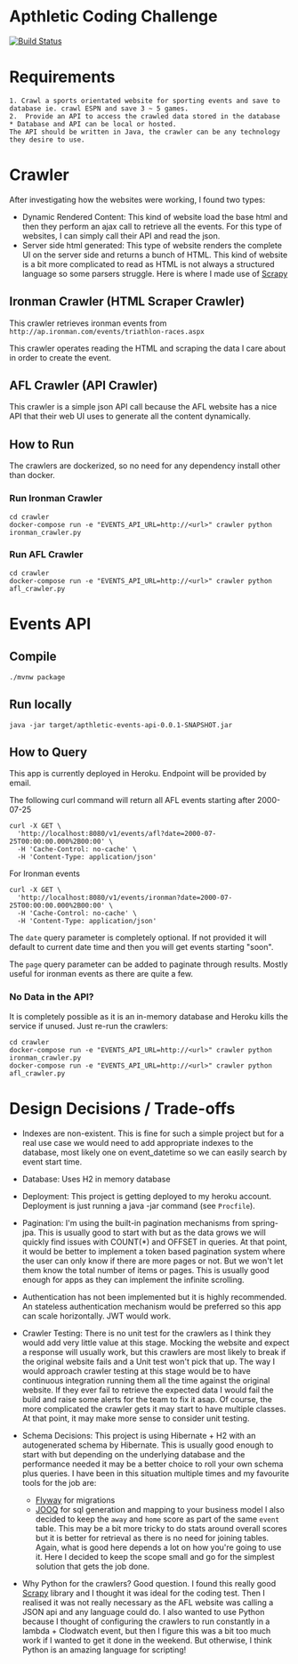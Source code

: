 # Apthletic Coding Challenge

[![Build Status](https://travis-ci.com/nanducoder/apthletic-coding-challenge.svg?branch=master)](https://travis-ci.com/nanducoder/apthletic-coding-challenge)

# Requirements

```
1. Crawl a sports orientated website for sporting events and save to database ie. crawl ESPN and save 3 ~ 5 games.
2.  Provide an API to access the crawled data stored in the database
* Database and API can be local or hosted.
The API should be written in Java, the crawler can be any technology they desire to use.
```


# Crawler

After  investigating  how the websites were working, I  found two types:

* Dynamic Rendered Content:  This kind of website load the base  html and then they perform an ajax call to
retrieve all  the events. For this type of websites,  I  can simply  call their  API and read the json.
* Server side  html  generated: This type of  website renders the complete UI  on  the server side  and returns
a  bunch of HTML.  This kind of website is  a bit more complicated to read as HTML is  not always a structured language
so some parsers struggle. Here is where I made use of [Scrapy](https://scrapy.org)


## Ironman Crawler (HTML Scraper Crawler)

This crawler retrieves ironman events from `http://ap.ironman.com/events/triathlon-races.aspx`

This crawler operates reading the HTML and scraping the data I care about in order to create the event.


## AFL Crawler (API Crawler)

This crawler is a simple json API call because the  AFL website  has a nice API  that their  web UI uses to generate all
the content  dynamically.


## How to Run

The crawlers are dockerized, so no need for any dependency install other than docker.


### Run Ironman Crawler

```
cd crawler
docker-compose run -e "EVENTS_API_URL=http://<url>" crawler python ironman_crawler.py
```

### Run AFL Crawler

```
cd crawler
docker-compose run -e "EVENTS_API_URL=http://<url>" crawler python afl_crawler.py
```


# Events API

## Compile

```
./mvnw package
```

## Run locally

```
java -jar target/apthletic-events-api-0.0.1-SNAPSHOT.jar
```

## How to Query

This app is currently deployed in Heroku. Endpoint will be provided by email.

The following curl command will return all AFL events starting after 2000-07-25


```
curl -X GET \
  'http://localhost:8080/v1/events/afl?date=2000-07-25T00:00:00.000%2B00:00' \
  -H 'Cache-Control: no-cache' \
  -H 'Content-Type: application/json'
```

For Ironman events

```
curl -X GET \
  'http://localhost:8080/v1/events/ironman?date=2000-07-25T00:00:00.000%2B00:00' \
  -H 'Cache-Control: no-cache' \
  -H 'Content-Type: application/json'
```


The `date` query parameter is completely optional. If not provided it will default to current
date time and then you will get events starting  "soon".

The `page` query parameter can be added to paginate through results. Mostly useful for ironman events
as  there are quite a few.


### No Data in the API?

It is completely possible as it is an in-memory database and Heroku kills  the service if unused.
Just  re-run the crawlers:

```
cd crawler
docker-compose run -e "EVENTS_API_URL=http://<url>" crawler python ironman_crawler.py
docker-compose run -e "EVENTS_API_URL=http://<url>" crawler python afl_crawler.py
```

# Design  Decisions / Trade-offs


* Indexes are non-existent. This is fine for such a simple project but for a real use case we would need to add appropriate
indexes to the database, most likely one on event_datetime so we can easily search by  event  start time.

* Database: Uses H2 in memory database

* Deployment: This project is getting deployed to my heroku account. Deployment is just running
a java -jar command (see `Procfile`).

* Pagination:  I'm using the built-in pagination mechanisms from spring-jpa. This is usually good to start with but as the data
grows we will quickly find issues with COUNT(*) and OFFSET in queries. At that point, it  would be better to implement a token based
pagination system where the user can only know if there are more pages or not. But we won't let them know the total number
of items or pages. This is usually good enough for apps as they can implement  the infinite scrolling.

* Authentication has not been implemented but it is highly recommended. An stateless authentication mechanism
would be preferred so this app can scale horizontally. JWT would work.

* Crawler Testing: There is no unit test for the crawlers as I think they would add very little value at this stage. Mocking
the website and expect a response will usually work, but this crawlers are most likely to break if the original website
fails and a Unit test won't pick that up. The  way I would approach crawler testing at  this  stage would  be to  have
continuous integration  running them all the time against the original  website.  If  they ever  fail to  retrieve
the expected data I would fail  the build and raise some alerts for the team to fix it asap.
Of course, the more complicated the crawler gets it may start to have multiple classes. At that point, it may make
more sense to consider unit testing.

* Schema Decisions: This project is using Hibernate + H2 with  an autogenerated schema by Hibernate. This is usually good
enough to start with but depending on the underlying database and the performance  needed it may be a  better choice to roll
your own  schema plus queries. I have been in this situation multiple times and my favourite tools for the job are:
    * [Flyway](https://flywaydb.org/) for migrations
    * [JOOQ](https://www.jooq.org) for sql generation and mapping to your business model
I also decided to keep the `away` and `home` score as part of the same  `event` table.  This may be a bit more tricky to do stats
around overall scores but it is better for retrieval as there is no need for joining tables. Again, what is good here
depends a lot on how you're going  to use it. Here I decided to keep the scope small  and go for the simplest solution
that gets the job done.

* Why Python for the crawlers? Good question. I found this really good [Scrapy](https://scrapy.org) library and I thought it  was ideal
for the coding test. Then  I realised it was not really necessary as the AFL website was calling a  JSON api and any language could do.
I also wanted to use Python because I thought of configuring the crawlers to run constantly in a lambda + Clodwatch event, but then
I figure this was a bit too much work if I wanted to get it done in the weekend. But otherwise, I think Python is  an  amazing language
for scripting!



